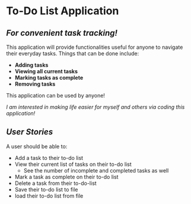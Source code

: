 # To-Do List Application

## *For convenient task tracking!*

This application will provide functionalities useful for anyone to navigate their everyday tasks.
Things that can be done include:  

- **Adding tasks**
- **Viewing all current tasks**
- **Marking tasks as complete**
- **Removing tasks**

This application can be used by anyone!

*I am interested in making life easier for myself and others via coding this application!*

## *User Stories*

A user should be able to: 
- Add a task to their to-do list
- View their current list of tasks on their to-do list
    - See the number of incomplete and completed tasks as well
- Mark a task as complete on their to-do list
- Delete a task from their to-do-list
- Save their to-do list to file
- load their to-do list from file 